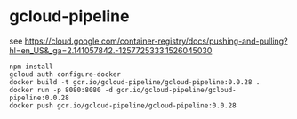 # gcloud-pipeline

see https://cloud.google.com/container-registry/docs/pushing-and-pulling?hl=en_US&_ga=2.141057842.-1257725333.1526045030

```
npm install 
gcloud auth configure-docker
docker build -t gcr.io/gcloud-pipeline/gcloud-pipeline:0.0.28 .   
docker run -p 8080:8080 -d gcr.io/gcloud-pipeline/gcloud-pipeline:0.0.28
docker push gcr.io/gcloud-pipeline/gcloud-pipeline:0.0.28